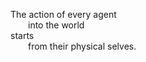 The action of every agent <br />
  into the world <br />
starts <br />
  from their physical selves. <br />
